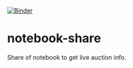 [![Binder](https://mybinder.org/badge_logo.svg)](https://mybinder.org/v2/gh/anthls/notebook-share/master)

# notebook-share

Share of notebook to get live auction info.
